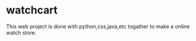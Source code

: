 # watchcart
This web project is done with python,css,java,etc togather to make a online watch store.
